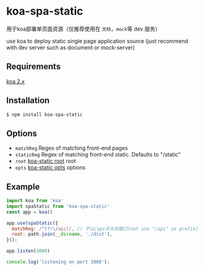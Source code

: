 # koa-spa-static
用于koa部署单页面资源（仅推荐使用在 `文档`，`mock`等 dev 服务）

use koa to deploy static single page application source (just recommend with dev server such as document or mock-server)

## Requirements
[koa 2.x](https://github.com/koajs/koa)

## Installation

```bash
$ npm install koa-spa-static
```

## Options

 - `matchReg` Regex of matching front-end pages
 - `staticReg` Regex of matching front-end static. Defaults to "/static"
 - `root` [koa-static root](https://www.npmjs.com/package/koa-static) root
 - `opts` [koa-static opts](https://www.npmjs.com/package/koa-static#options) options

## Example

```js
import koa from 'koa'
import spaStatic from 'koa-spa-static'
const app = koa()

app.use(spaStatic({
  matchReg: /^(?!\/api)/, // 不以/api开头的接口(not use "/api" as prefix)
  root: path.join(__dirname, './dist'),
}));

app.listen(3000)

console.log('listening on port 3000');
```

